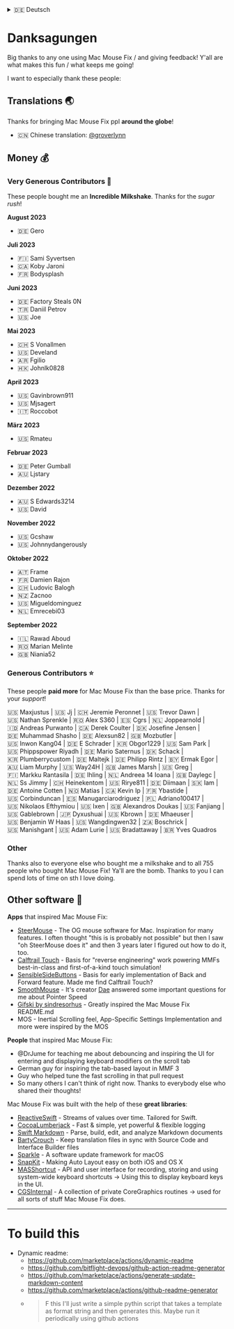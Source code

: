 <details>
  <summary>󠁧󠁿🇩🇪 Deutsch</summary>
  
  [🇬🇧 English](../Acknowledgements/Acknowledgements.md)\
  **🇩🇪 Deutsch**\
  [🇨🇳 한국어](../Acknowledgements/Acknowledgements%20-%20Chinese.md)\
  [Hilf Mac Mouse Fix in verschiedene Sprachen zu übersetzen!](https://google.com)
</details>

# Danksagungen

Big thanks to any one using Mac Mouse Fix / and giving feedback! Y'all are what makes this fun / what keeps me going!

I want to especially thank these people:

## Translations 🌏

Thanks for bringing Mac Mouse Fix ppl **around the globe**!

- 🇨🇳 Chinese translation: [@groverlynn](https://github.com/groverlynn)

## Money 💰


### Very Generous Contributors 🚀

These people bought me an **Incredible Milkshake**. Thanks for the _sugar rush_! 

__August 2023__

- 🇩🇪&nbsp;Gero

__Juli 2023__

- 🇫🇮&nbsp;Sami&nbsp;Syvertsen
- 🇨🇦&nbsp;Koby&nbsp;Jaroni
- 🇫🇷&nbsp;Bodysplash

__Juni 2023__

- 🇩🇪&nbsp;Factory&nbsp;Steals&nbsp;0N
- 🇹🇷&nbsp;Daniil&nbsp;Petrov
- 🇺🇸&nbsp;Joe

__Mai 2023__

- 🇨🇭&nbsp;S&nbsp;Vonallmen
- 🇺🇸&nbsp;Develand
- 🇦🇷&nbsp;Fgilio
- 🇭🇰&nbsp;Johnlk0828

__April 2023__

- 🇺🇸&nbsp;Gavinbrown911
- 🇺🇸&nbsp;Mjsagert
- 🇮🇹&nbsp;Roccobot

__März 2023__

- 🇺🇸&nbsp;Rmateu

__Februar 2023__

- 🇩🇪&nbsp;Peter&nbsp;Gumball
- 🇦🇺&nbsp;Ljstary

__Dezember 2022__

- 🇦🇺&nbsp;S&nbsp;Edwards3214
- 🇺🇸&nbsp;David

__November 2022__

- 🇺🇸&nbsp;Gcshaw
- 🇺🇸&nbsp;Johnnydangerously

__Oktober 2022__

- 🇦🇹&nbsp;Frame
- 🇫🇷&nbsp;Damien&nbsp;Rajon
- 🇨🇭&nbsp;Ludovic&nbsp;Balogh
- 🇳🇿&nbsp;Zacnoo
- 🇺🇸&nbsp;Migueldominguez
- 🇳🇱&nbsp;Emrecebi03

__September 2022__

- 🇮🇱&nbsp;Rawad&nbsp;Aboud
- 🇷🇴&nbsp;Marian&nbsp;Melinte
- 🇬🇧&nbsp;Niania52

### Generous Contributors ⭐️

These people **paid more** for Mac Mouse Fix than the base price. Thanks for your _support_!

🇺🇸&nbsp;Maxjustus | 🇺🇸&nbsp;Jj | 🇨🇭&nbsp;Jeremie&nbsp;Peronnet | 🇺🇸&nbsp;Trevor&nbsp;Dawn | 🇺🇸&nbsp;Nathan&nbsp;Sprenkle | 🇷🇴&nbsp;Alex&nbsp;S360 | 🇪🇸&nbsp;Cgrs | 🇳🇱&nbsp;Joppearnold | 🇮🇩&nbsp;Andreas&nbsp;Purwanto | 🇨🇦&nbsp;Derek&nbsp;Coulter | 🇩🇰&nbsp;Josefine&nbsp;Jensen | 🇩🇪&nbsp;Muhammad&nbsp;Shasho | 🇩🇪&nbsp;Alexsun82 | 🇬🇧&nbsp;Mozbutler | 🇺🇸&nbsp;Inwon&nbsp;Kang04 | 🇩🇪&nbsp;E&nbsp;Schrader | 🇰🇷&nbsp;Obgor1229 | 🇺🇸&nbsp;Sam&nbsp;Park | 🇺🇸&nbsp;Phippspower&nbsp;Riyadh | 🇩🇪&nbsp;Mario&nbsp;Saternus | 🇩🇰&nbsp;Schack | 🇰🇷&nbsp;Plumberrycustom | 🇩🇪&nbsp;Maltejk | 🇩🇪&nbsp;Philipp&nbsp;Rintz | 🇧🇾&nbsp;Ermak&nbsp;Egor | 🇦🇺&nbsp;Liam&nbsp;Murphy | 🇺🇸&nbsp;Way24H | 🇬🇧&nbsp;James&nbsp;Marsh | 🇺🇸&nbsp;Greg | 🇫🇮&nbsp;Markku&nbsp;Rantasila | 🇩🇪&nbsp;Ihling | 🇳🇱&nbsp;Andreea&nbsp;14&nbsp;Ioana | 🇬🇧&nbsp;Daylegc | 🇳🇱&nbsp;Ss&nbsp;Jimmy | 🇨🇭&nbsp;Heinekentom | 🇺🇸&nbsp;Rirye811 | 🇩🇪&nbsp;Diimaan | 🇸🇰&nbsp;Iam | 🇩🇪&nbsp;Antoine&nbsp;Cotten | 🇳🇴&nbsp;Matias | 🇨🇦&nbsp;Kevin&nbsp;Ip | 🇫🇷&nbsp;Ybastide | 🇺🇸&nbsp;Corbinduncan | 🇪🇸&nbsp;Manugarciarodriguez | 🇵🇱&nbsp;Adriano100417 | 🇺🇸&nbsp;Nikolaos&nbsp;Efthymiou | 🇺🇸&nbsp;Ixen | 🇬🇧&nbsp;Alexandros&nbsp;Doukas | 🇺🇸&nbsp;Fanjiang | 🇺🇸&nbsp;Gablebrown | 🇯🇵&nbsp;Dyxushuai | 🇺🇸&nbsp;Kbrown | 🇩🇪&nbsp;Mhaeuser | 🇺🇸&nbsp;Benjamin&nbsp;W&nbsp;Haas | 🇺🇸&nbsp;Wangdingwen32 | 🇿🇦&nbsp;Boschrick | 🇺🇸&nbsp;Manishgant | 🇺🇸&nbsp;Adam&nbsp;Lurie | 🇺🇸&nbsp;Bradattaway | 🇧🇷&nbsp;Yves&nbsp;Quadros

### Other

Thanks also to everyone else who bought me a milkshake and to all 755 people who bought Mac Mouse Fix! Ya'll are the bomb. Thanks to you I can spend lots of time on sth I love doing.

## Other software 👾

__Apps__ that inspired Mac Mouse Fix:

- [SteerMouse](https://plentycom.jp/en/steermouse/index.html) - The OG mouse software for Mac. Inspiration for many features. I often thought "this is is probably not possible" but then I saw "oh SteerMouse does it" and then 3 years later I figured out how to do it, too.
- [Calftrail Touch](https://github.com/calftrail/Touch) - Basis for "reverse engineering" work powering MMFs best-in-class and first-of-a-kind touch simulation!
- [SensibleSideButtons](https://github.com/archagon/sensible-side-buttons) - Basis for early implementation of Back and Forward feature. Made me find Calftrail Touch?
- [SmoothMouse](https://smoothmouse.com/) - It's creator [Dae](https://dae.me/) answered some important questions for me about Pointer Speed 
- [Gifski by sindresorhus](https://github.com/sindresorhus/Gifski) - Greatly inspired the Mac Mouse Fix README.md
- MOS - Inertial Scrolling feel, App-Specific Settings Implementation and more were inspired by the MOS

__People__ that inspired Mac Mouse Fix:

- @DrJume for teaching me about debouncing and inspiring the UI for entering and displaying keyboard modifiers on the scroll tab
- German guy for inspiring the tab-based layout in MMF 3
- Guy who helped tune the fast scrolling in that pull request
- So many others I can't think of right now. Thanks to everybody else who shared their thoughts!

Mac Mouse Fix was built with the help of these **great libraries**:

- [ReactiveSwift](https://github.com/ReactiveCocoa/ReactiveSwift) - Streams of values over time. Tailored for Swift.
- [CocoaLumberjack](https://github.com/CocoaLumberjack/CocoaLumberjack) - Fast & simple, yet powerful & flexible logging
- [Swift Markdown](https://github.com/apple/swift-markdown) - Parse, build, edit, and analyze Markdown documents
- [BartyCrouch](https://github.com/FlineDev/BartyCrouch) - Keep translation files in sync with Source Code and Interface Builder files
- [Sparkle](https://github.com/sparkle-project/Sparkle) - A software update framework for macOS
- [SnapKit](https://github.com/SnapKit/SnapKit) - Making Auto Layout easy on both iOS and OS X
- [MASShortcut](https://github.com/shpakovski/MASShortcut) - API and user interface for recording, storing and using system-wide keyboard shortcuts -> Using this to display keyboard keys in the UI.
- [CGSInternal](https://github.com/NUIKit/CGSInternal) - A collection of private CoreGraphics routines -> used for all sorts of stuff Mac Mouse Fix does.

---

# To build this

- Dynamic readme: 
  - https://github.com/marketplace/actions/dynamic-readme
  - https://github.com/bitflight-devops/github-action-readme-generator
  - https://github.com/marketplace/actions/generate-update-markdown-content
  - https://github.com/marketplace/actions/github-readme-generator
  - > F this I'll just write a simple pythin script that takes a template as format string and then generates this. Maybe run it periodically using github actions
